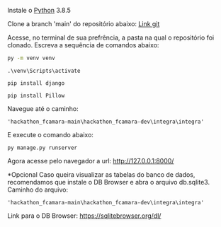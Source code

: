 Instale o [Python](https://www.python.org/downloads/release/python-385/) 3.8.5 

Clone a branch 'main' do repositório abaixo: [Link git](https://github.com/thaisminas/hackathon_fcamara/)

Acesse, no terminal de sua prefrência, a pasta na qual o repositório foi clonado. Escreva a sequência de comandos abaixo: 
```bash 
py -m venv venv 
```
```
.\venv\Scripts\activate 
```
```
pip install django 
```
```
pip install Pillow 
``` 
Navegue até o caminho: 
``` 
'hackathon_fcamara-main\hackathon_fcamara-dev\integra\integra'
``` 
E execute o comando abaixo: 
``` 
py manage.py runserver
``` 
Agora acesse pelo navegador a url: http://127.0.0.1:8000/

*Opcional Caso queira visualizar as tabelas do banco de dados, recomendamos que instale o DB Browser e abra o arquivo db.sqlite3. 
Caminho do arquivo:
``` 
'hackathon_fcamara-main\hackathon_fcamara-dev\integra\integra' 
``` 
Link para o DB Browser: https://sqlitebrowser.org/dl/
